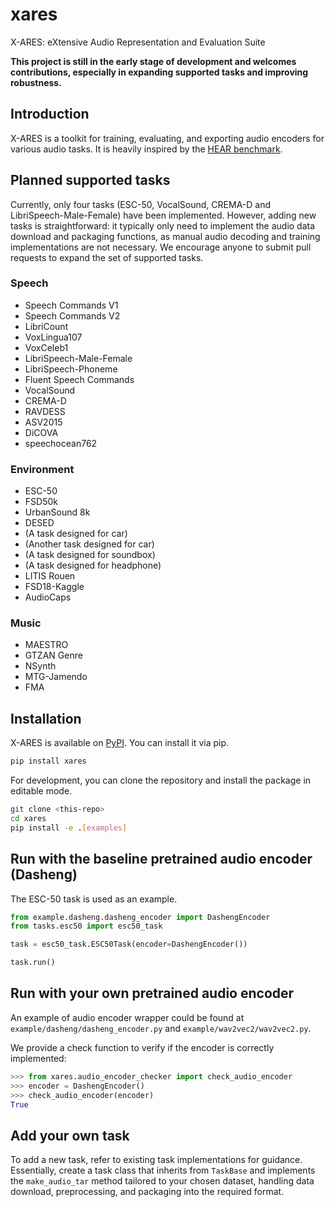 # xares

X-ARES: eXtensive Audio Representation and Evaluation Suite

**This project is still in the early stage of development and welcomes contributions, especially in expanding supported tasks and improving robustness.**

## Introduction

X-ARES is a toolkit for training, evaluating, and exporting audio encoders for various audio tasks. It is heavily inspired by the [HEAR benchmark](https://hearbenchmark.com/).

## Planned supported tasks

Currently, only four tasks (ESC-50, VocalSound, CREMA-D and LibriSpeech-Male-Female) have been implemented. However, adding new tasks is straightforward: it typically only need to implement the audio data download and packaging functions, as manual audio decoding and training implementations are not necessary. We encourage anyone to submit pull requests to expand the set of supported tasks.

### Speech

- Speech Commands V1
- Speech Commands V2
- LibriCount
- VoxLingua107
- VoxCeleb1
- LibriSpeech-Male-Female
- LibriSpeech-Phoneme
- Fluent Speech Commands
- VocalSound
- CREMA-D
- RAVDESS
- ASV2015
- DiCOVA
- speechocean762

### Environment

- ESC-50
- FSD50k
- UrbanSound 8k
- DESED
- (A task designed for car)
- (Another task designed for car)
- (A task designed for soundbox)
- (A task designed for headphone)
- LITIS Rouen
- FSD18-Kaggle
- AudioCaps

### Music

- MAESTRO
- GTZAN Genre
- NSynth
- MTG-Jamendo
- FMA

## Installation

X-ARES is available on [PyPI](https://pypi.org/project/xares/). You can install it via pip.

```bash
pip install xares
```

For development, you can clone the repository and install the package in editable mode.

```bash
git clone <this-repo>
cd xares
pip install -e .[examples]
```

## Run with the baseline pretrained audio encoder (Dasheng)

The ESC-50 task is used as an example.

```python
from example.dasheng.dasheng_encoder import DashengEncoder
from tasks.esc50 import esc50_task

task = esc50_task.ESC50Task(encoder=DashengEncoder())

task.run()
```

## Run with your own pretrained audio encoder

An example of audio encoder wrapper could be found at `example/dasheng/dasheng_encoder.py` and `example/wav2vec2/wav2vec2.py`.

We provide a check function to verify if the encoder is correctly implemented:

```python
>>> from xares.audio_encoder_checker import check_audio_encoder
>>> encoder = DashengEncoder()
>>> check_audio_encoder(encoder)
True
```

## Add your own task

To add a new task, refer to existing task implementations for guidance. Essentially, create a task class that inherits from `TaskBase` and implements the `make_audio_tar` method tailored to your chosen dataset, handling data download, preprocessing, and packaging into the required format.
